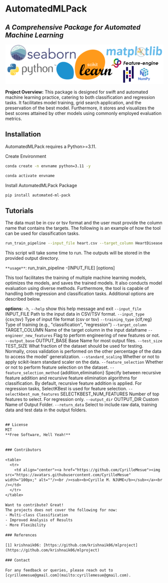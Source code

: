 # AutomatedMLPack
## _A Comprehensive Package for Automated Machine Learning_
[![scikit-learn](https://github.com/CyrilleMesue/archives/blob/main/images/mlpack.png?raw=true)](https://scikit-learn.org/stable/)

**Project Overview:**
This package is designed for swift and automated machine learning practice, catering to both classification and regression tasks. It facilitates model training, grid search application, and the preservation of the best model. Furthermore, it stores and visualizes the best scores attained by other models using commonly employed evaluation metrics.


## Installation

AutomatedMLPack requires a Python>=3.11.

Create Environment

```sh
conda create -n envname python=3.11 -y
```
```sh
conda activate envname
```

Install AutomatedMLPack Package
```sh
pip install automated-ml-pack
```

## Tutorials

The data must be in csv or tsv format and the user must provide the column name that contains the targets. The following is an example of how the tool can be used for classification tasks.       

```sh
run_train_pipeline --input_file heart.csv --target_column HeartDisease --training_type clf --test_size 0.2 --feature_selection --feature_selection_method addition --output_dir heart_disease_classification
```

This script will take some time to run. The outputs will be stored in the provided output directory.       


```**usage**```: run_train_pipeline -[INPUT_FILE] [options]

This tool facilitates the training of multiple machine learning models, optimizes the models, and saves the trained models. It also conducts model evaluation using diverse methods. Furthermore, the tool is capable of handling both regression and classification tasks. Additional options are described below.

**options:**
```-h```, ```--help```            show this help message and exit
```--input_file``` INPUT_FILE
                     Path to the input data in CSV/TSV format.
```--input_type``` {csv,tsv}
                     Type of input file format (csv or tsv)
```--training_type``` {clf,reg}
                     Type of training (e.g., "classification", "regression")
```--target_column``` TARGET_COLUMN
                     Name of the target column in the input dataframe
```--engineer_new_features```
                     Flag to perform engineering of new features or not.
```--output_base``` OUTPUT_BASE
                     Base Name for most output files.
```--test_size``` TEST_SIZE
                     What fraction of the dataset should be used for testing. Normally, cross validation is performed on the other percentage of the data to access the model' generalization.
```--standard_scaling```    Whether or not to apply scikit-learn standard scaler on the data.
```--feature_selection```   Whether or not to perform feature selection on the dataset.
```--feature_selection_method``` {addition,elimination}
                     Specify between recursive feature addition and recursive feature elimination algorithms for classification. By default, recursive feature addition is applied. For regression tasks, SelectKBest is used for feature selection.
```--selectkbest_num_features``` SELECTKBEST_NUM_FEATURES
                     Number of top features to select. For regression only.
```--output_dir``` OUTPUT_DIR
                     Custom Name of Output Folder.
```--return_data```         Select to include raw data, training data and test data in the output folders.
```

## License
MIT
**Free Software, Hell Yeah!**


### Contributors 

<table>
  <tr>
    <td align="center"><a href="https://github.com/CyrilleMesue"><img src="https://avatars.githubusercontent.com/CyrilleMesue" width="100px;" alt=""/><br /><sub><b>Cyrille M. NJUME</b></sub></a><br /></td>
  </tr>
</table>

Want to contribute? Great!       
The projects does not cover the following for now:
- Multi-class Classification
- Improved Analysis of Results
- More Flexibility

### References 

[1] krishnaik06: [https://github.com/krishnaik06/mlproject](https://github.com/krishnaik06/mlproject)

### Contact

For any feedback or queries, please reach out to [cyrillemesue@gmail.com](mailto:cyrillemesue@gmail.com).